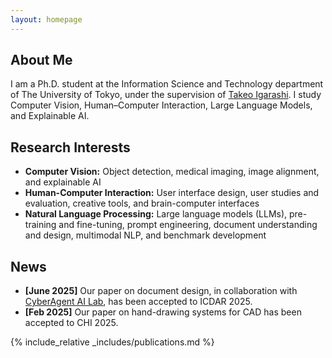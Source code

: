 ```yaml
---
layout: homepage
---
```


## About Me

I am a Ph.D. student at the Information Science and Technology department of The University of Tokyo, under the supervision of [Takeo Igarashi](https://www-ui.is.s.u-tokyo.ac.jp/~takeo/). I study Computer Vision, Human–Computer Interaction, Large Language Models, and Explainable AI.

## Research Interests

- **Computer Vision:** Object detection, medical imaging, image alignment, and explainable AI
- **Human-Computer Interaction:** User interface design, user studies and evaluation, creative tools, and brain-computer interfaces
- **Natural Language Processing:** Large language models (LLMs), pre-training and fine-tuning, prompt engineering, document understanding and design, multimodal NLP, and benchmark development

## News

- **[June 2025]** Our paper on document design, in collaboration with [CyberAgent AI Lab](https://research.cyberagent.ai/), has been accepted to ICDAR 2025.
- **[Feb 2025]** Our paper on hand-drawing systems for CAD has been accepted to CHI 2025.

{% include_relative _includes/publications.md %}

<!-- {% include_relative _includes/services.md %} -->
